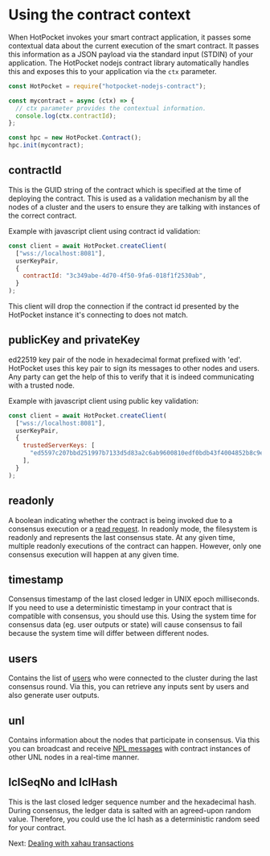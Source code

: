 # Using the contract context

When HotPocket invokes your smart contract application, it passes some contextual data about the current execution of the smart contract. It passes this information as a JSON payload via the standard input (STDIN) of your application. The HotPocket nodejs contract library automatically handles this and exposes this to your application via the `ctx` parameter.

```javascript
const HotPocket = require("hotpocket-nodejs-contract");

const mycontract = async (ctx) => {
  // ctx parameter provides the contextual information.
  console.log(ctx.contractId);
};

const hpc = new HotPocket.Contract();
hpc.init(mycontract);
```

## contractId

This is the GUID string of the contract which is specified at the time of deploying the contract. This is used as a validation mechanism by all the nodes of a cluster and the users to ensure they are talking with instances of the correct contract.

Example with javascript client using contract id validation:

```javascript
const client = await HotPocket.createClient(
  ["wss://localhost:8081"],
  userKeyPair,
  {
    contractId: "3c349abe-4d70-4f50-9fa6-018f1f2530ab",
  }
);
```

This client will drop the connection if the contract id presented by the HotPocket instance it's connecting to does not match.

## publicKey and privateKey

ed22519 key pair of the node in hexadecimal format prefixed with 'ed'. HotPocket uses this key pair to sign its messages to other nodes and users. Any party can get the help of this to verify that it is indeed communicating with a trusted node.

Example with javascript client using public key validation:

```javascript
const client = await HotPocket.createClient(
  ["wss://localhost:8081"],
  userKeyPair,
  {
    trustedServerKeys: [
      "ed5597c207bbd251997b7133d5d83a2c6ab9600810edf0bdb43f4004852b8c9e17",
    ],
  }
);
```

## readonly

A boolean indicating whether the contract is being invoked due to a consensus execution or a [read request](readreq). In readonly mode, the filesystem is readonly and represents the last consensus state. At any given time, multiple readonly executions of the contract can happen. However, only one consensus execution will happen at any given time.

## timestamp

Consensus timestamp of the last closed ledger in UNIX epoch milliseconds. If you need to use a deterministic timestamp in your contract that is compatible with consensus, you should use this. Using the system time for consensus data (eg. user outputs or state) will cause consensus to fail because the system time will differ between different nodes.

## users

Contains the list of [users](../../../platform/hotpocket/users) who were connected to the cluster during the last consensus round. Via this, you can retrieve any inputs sent by users and also generate user outputs.

## unl

Contains information about the nodes that participate in consensus. Via this you can broadcast and receive [NPL messages](npl) with contract instances of other UNL nodes in a real-time manner.

## lclSeqNo and lclHash

This is the last closed ledger sequence number and the hexadecimal hash. During consensus, the ledger data is salted with an agreed-upon random value. Therefore, you could use the lcl hash as a deterministic random seed for your contract.

Next: [Dealing with xahau transactions](multisig)
